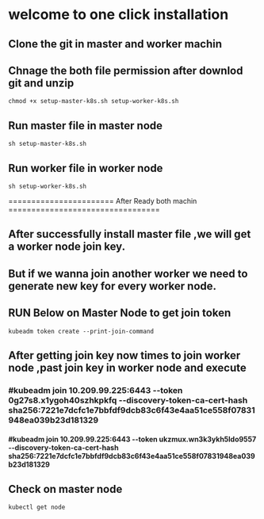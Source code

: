 
# welcome to one click installation

## Clone the git in master and worker machin 

## Chnage the both file permission after downlod git and unzip
    chmod +x setup-master-k8s.sh setup-worker-k8s.sh 
    
## Run master file in master node 
    sh setup-master-k8s.sh
    
    
## Run worker file in worker node
    sh setup-worker-k8s.sh
    
    
    
    
    
  ======================= After Ready both machin =================================
  
  
    
 ## After successfully install master file ,we will get a worker node join key.
 
 ## But if we wanna join another worker we need to generate new key for every worker node.
 
 ## RUN Below on Master Node to get join token 
    kubeadm token create --print-join-command
    
 ## After getting join key now times to join worker node ,past join key in worker node and execute
 
 ###   #kubeadm join 10.209.99.225:6443 --token 0g27s8.x1ygoh40szhkpkfq --discovery-token-ca-cert-hash sha256:7221e7dcfc1e7bbfdf9dcb83c6f43e4aa51ce558f07831948ea039b23d181329



####  #kubeadm join 10.209.99.225:6443 --token ukzmux.wn3k3ykh5ldo9557 \--discovery-token-ca-cert-hash sha256:7221e7dcfc1e7bbfdf9dcb83c6f43e4aa51ce558f07831948ea039b23d181329


## Check on master node 
    kubectl get node
 
 
 
    
